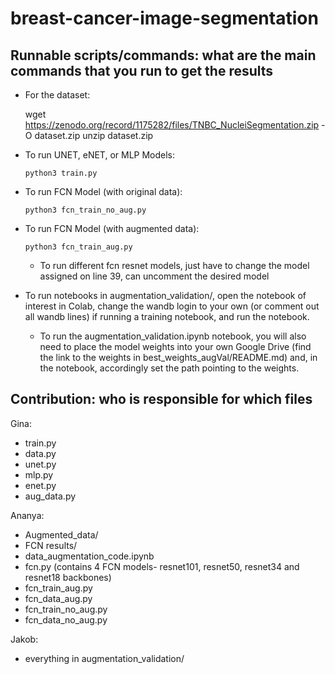 # breast-cancer-image-segmentation



## Runnable scripts/commands: what are the main commands that you run to get the results
- For the dataset:

    wget https://zenodo.org/record/1175282/files/TNBC_NucleiSegmentation.zip -O dataset.zip
    unzip dataset.zip
    
- To run UNET, eNET, or MLP Models:
    
    `python3 train.py`
    
- To run FCN Model (with original data):
    
    `python3 fcn_train_no_aug.py`
    
- To run FCN Model (with augmented data):
    
    `python3 fcn_train_aug.py`
    
    - To run different fcn resnet models, just have to change the model assigned on line 39, can uncomment the desired model

- To run notebooks in augmentation_validation/, open the notebook of interest in Colab, change the wandb login to your own (or comment out all wandb lines) if running a training notebook, and run the notebook.
    - To run the augmentation_validation.ipynb notebook, you will also need to place the model weights into your own Google Drive (find the link to the weights in best_weights_augVal/README.md) and, in the notebook, accordingly set the path pointing to the weights.

## Contribution: who is responsible for which files
Gina:
- train.py
- data.py
- unet.py
- mlp.py
- enet.py
- aug_data.py

Ananya:
- Augmented_data/
- FCN results/
- data_augmentation_code.ipynb
- fcn.py (contains 4 FCN models- resnet101, resnet50, resnet34 and resnet18 backbones)
- fcn_train_aug.py
- fcn_data_aug.py
- fcn_train_no_aug.py
- fcn_data_no_aug.py

Jakob:
- everything in augmentation_validation/
